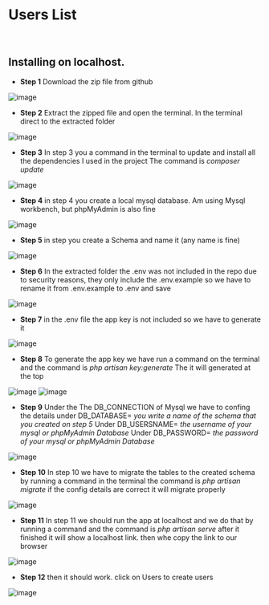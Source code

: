 # Users List

<br>

## Installing on localhost.

* **Step 1**
Download the zip file from github
<img src="./ReadMeImages/no1.png" alt="image" />

* **Step 2**
Extract the zipped file and open the terminal. In the terminal direct to the extracted folder
<img src="./ReadMeImages/no2.png" alt="image" />

* **Step 3**
In step 3 you a command in the terminal to update and install all the dependencies I used in the project
The command is *composer update*
<img src="./ReadMeImages/no3.png" alt="image" />

* **Step 4**
in step 4 you create a local mysql database. Am using Mysql workbench, but phpMyAdmin is also fine
<img src="./ReadMeImages/no4.png" alt="image" />

* **Step 5**
in step you create a Schema and name it (any name is fine)
<img src="./ReadMeImages/no5.png" alt="image" />

* **Step 6**
In the extracted folder the .env was not included in the repo due to security reasons, they only include the .env.example so we have to rename it from .env.example to .env and save
<img src="./ReadMeImages/no6.png" alt="image" />

* **Step 7**
in the .env file the app key is not included so we have to generate it
<img src="./ReadMeImages/no8.png" alt="image" />

* **Step 8**
To generate the app key we have run a command on the terminal and the command is *php artisan key:generate*
The it will generated at the top
<img src="./ReadMeImages/no9.png" alt="image" />
<img src="./ReadMeImages/no10.png" alt="image" />

* **Step 9**
Under the The DB_CONNECTION of Mysql we have to confing the details 
under DB_DATABASE= *you write a name of the schema that you created on step 5*
Under DB_USERSNAME= *the username of your mysql or phpMyAdmin Database*
Under DB_PASSWORD= *the password of your mysql or phpMyAdmin Database*
<img src="./ReadMeImages/no10.png" alt="image" />

* **Step 10**
In step 10 we have to migrate the tables to the created schema by running a command in the terminal the command is *php artisan migrate* if the config details are correct it will migrate properly 
<img src="./ReadMeImages/no11.png" alt="image" />

* **Step 11**
In step 11 we should run the app at localhost and we do that by running a command and the command is *php artisan serve* after it finished it will show a localhost link. then whe copy the link to our browser 
<img src="./ReadMeImages/no12.png" alt="image" />

* **Step 12**
then it should work. click on Users to create users
<img src="./ReadMeImages/no13.png" alt="image" />







